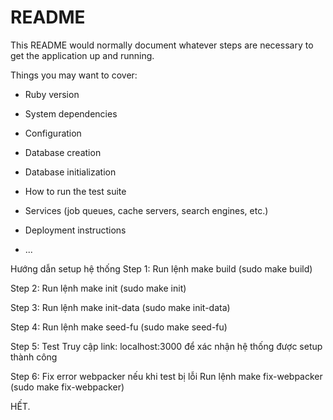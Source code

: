 # README

This README would normally document whatever steps are necessary to get the
application up and running.

Things you may want to cover:

* Ruby version

* System dependencies

* Configuration

* Database creation

* Database initialization

* How to run the test suite

* Services (job queues, cache servers, search engines, etc.)

* Deployment instructions

* ...

Hướng dẫn setup hệ thống
Step 1: Run lệnh
make build (sudo make build) 

Step 2: Run lệnh 
make init (sudo make init)

Step 3: Run lệnh
make init-data (sudo make init-data)

Step 4: Run lệnh
make seed-fu (sudo make seed-fu)

Step 5: Test
Truy cập link: localhost:3000 để xác nhận hệ thống được setup thành công

Step 6: Fix error webpacker nếu khi test bị lỗi
Run lệnh
make fix-webpacker (sudo make fix-webpacker)

HẾT.
